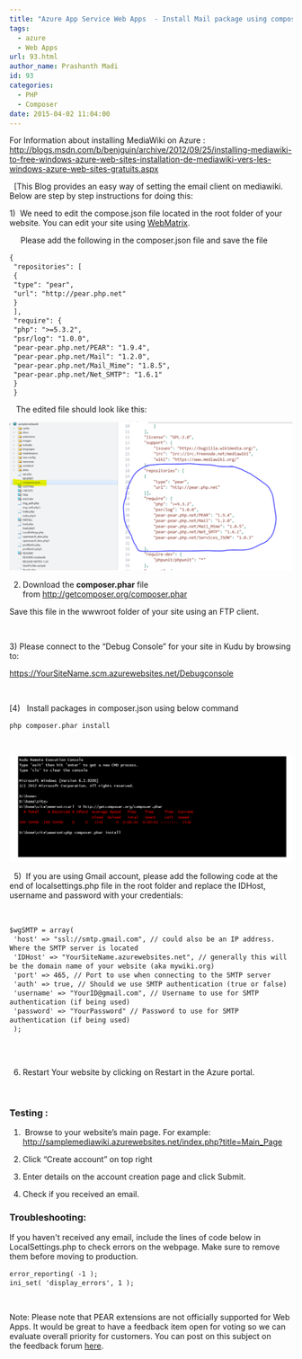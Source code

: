```yaml
---
title: "Azure App Service Web Apps  - Install Mail package using composer"
tags:
  - azure
  - Web Apps
url: 93.html
author_name: Prashanth Madi
id: 93
categories:
  - PHP
  - Composer
date: 2015-04-02 11:04:00
---
```


For Information about installing MediaWiki on Azure : <http://blogs.msdn.com/b/benjguin/archive/2012/09/25/installing-mediawiki-to-free-windows-azure-web-sites-installation-de-mediawiki-vers-les-windows-azure-web-sites-gratuits.aspx> 

 
[This Blog provides an easy way of setting the email client on mediawiki. Below are step by step instructions for doing this:

1)  We need to edit the compose.json file located in the root folder of your website. You can edit your site using [WebMatrix](https://www.youtube.com/watch?v=ioz6KJChXNc).

     Please add the following in the composer.json file and save the file

``` {.scroll}
{
 "repositories": [
 {
 "type": "pear",
 "url": "http://pear.php.net"
 }
 ],
 "require": {
 "php": ">=5.3.2",
 "psr/log": "1.0.0",
 "pear-pear.php.net/PEAR": "1.9.4",
 "pear-pear.php.net/Mail": "1.2.0",
 "pear-pear.php.net/Mail_Mime": "1.8.5",
 "pear-pear.php.net/Net_SMTP": "1.6.1"
 }
 }
```

   The edited file should look like this:

![](/media/2019/03/7317.composer_file.PNG)

2) Download the **composer.phar** file from http://getcomposer.org/composer.phar

Save this file in the wwwroot folder of your site using an FTP client.

 

3) Please connect to the “Debug Console” for your site in Kudu by browsing to: 

https://YourSiteName.scm.azurewebsites.net/Debugconsole

 

[4)   Install packages in composer.json using below command

``` {.scroll}
php composer.phar install
```

 

![](/media/2019/03/3527.composer_install.PNG)

 
5)  If you are using Gmail account, please add the following code at the end of localsettings.php file in the root folder and replace the IDHost, username and password with your credentials:

 

``` {.scroll}
$wgSMTP = array(
 'host' => "ssl://smtp.gmail.com", // could also be an IP address. Where the SMTP server is located
 'IDHost' => "YourSiteName.azurewebsites.net", // generally this will be the domain name of your website (aka mywiki.org)
 'port' => 465, // Port to use when connecting to the SMTP server
 'auth' => true, // Should we use SMTP authentication (true or false)
 'username' => "YourID@gmail.com", // Username to use for SMTP authentication (if being used)
 'password' => "YourPassword" // Password to use for SMTP authentication (if being used)
 );
 
```

 

6) Restart Your website by clicking on Restart in the Azure portal.

 

### Testing :

1)  Browse to your website’s main page. For example: <http://samplemediawiki.azurewebsites.net/index.php?title=Main_Page>

2) Click “Create account” on top right

3) Enter details on the account creation page and click Submit.

4) Check if you received an email.
 

### Troubleshooting:

If you haven't received any email, include the lines of code below in LocalSettings.php to check errors on the webpage. Make sure to remove them before moving to production.

``` {.scroll}
error_reporting( -1 );
ini_set( 'display_errors', 1 );
```


 

Note: Please note that PEAR extensions are not officially supported for Web Apps. It would be great to have a feedback item open for voting so we can evaluate overall priority for customers. You can post on this subject on the feedback forum [here](http://feedback.azure.com/forums/169385-web-sites). 

 
